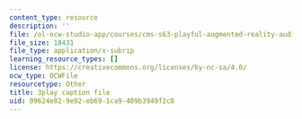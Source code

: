 ```yaml
---
content_type: resource
description: ''
file: /ol-ocw-studio-app/courses/cms-s63-playful-augmented-reality-audio-design-exploration-fall-2019/09624e829e92eb691ca9489b3949f2c8_yaPEIFAb4W4.srt
file_size: 18431
file_type: application/x-subrip
learning_resource_types: []
license: https://creativecommons.org/licenses/by-nc-sa/4.0/
ocw_type: OCWFile
resourcetype: Other
title: 3play caption file
uid: 09624e82-9e92-eb69-1ca9-489b3949f2c8
---
```

